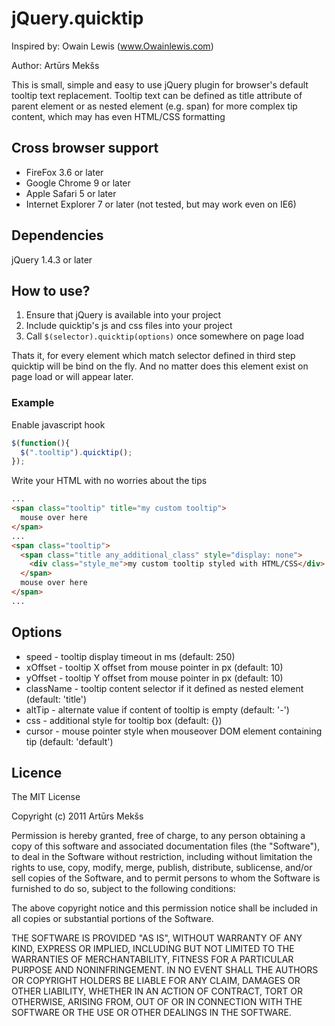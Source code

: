 # jQuery.quicktip #

Inspired by: Owain Lewis (www.Owainlewis.com)

Author: Artūrs Mekšs

This is small, simple and easy to use jQuery plugin for browser's default tooltip text replacement.
Tooltip text can be defined as title attribute of parent element or as nested element (e.g. span)
for more complex tip content, which may has even HTML/CSS formatting

## Cross browser support ##

* FireFox 3.6 or later
* Google Chrome 9 or later
* Apple Safari 5 or later
* Internet Explorer 7 or later (not tested, but may work even on IE6)

## Dependencies ##

jQuery 1.4.3 or later

## How to use? ##

1. Ensure that jQuery is available into your project
2. Include quicktip's js and css files into your project
3. Call `$(selector).quicktip(options)` once somewhere on page load

Thats it, for every element which match selector defined in third step quicktip will be bind on the fly.
And no matter does this element exist on page load or will appear later.

### Example ###

Enable javascript hook

```javascript
$(function(){
  $(".tooltip").quicktip();
});
```

Write your HTML with no worries about the tips

```html
...
<span class="tooltip" title="my custom tooltip">
  mouse over here
</span>
...
<span class="tooltip">
  <span class="title any_additional_class" style="display: none">
    <div class="style_me">my custom tooltip styled with HTML/CSS</div>
  </span>
  mouse over here
</span>
...
```

## Options ##

* speed - tooltip display timeout in ms (default: 250)
* xOffset - tooltip X offset from mouse pointer in px (default: 10)
* yOffset - tooltip Y offset from mouse pointer in px (default: 10)
* className - tooltip content selector if it defined as nested element (default: 'title')
* altTip - alternate value if content of tooltip is empty (default: '-')
* css - additional style for tooltip box (default: {})
* cursor - mouse pointer style when mouseover DOM element containing tip (default: 'default')

## Licence ##

The MIT License

Copyright (c) 2011 Artūrs Mekšs

Permission is hereby granted, free of charge, to any person obtaining a copy
of this software and associated documentation files (the "Software"), to deal
in the Software without restriction, including without limitation the rights
to use, copy, modify, merge, publish, distribute, sublicense, and/or sell
copies of the Software, and to permit persons to whom the Software is
furnished to do so, subject to the following conditions:

The above copyright notice and this permission notice shall be included in
all copies or substantial portions of the Software.

THE SOFTWARE IS PROVIDED "AS IS", WITHOUT WARRANTY OF ANY KIND, EXPRESS OR
IMPLIED, INCLUDING BUT NOT LIMITED TO THE WARRANTIES OF MERCHANTABILITY,
FITNESS FOR A PARTICULAR PURPOSE AND NONINFRINGEMENT. IN NO EVENT SHALL THE
AUTHORS OR COPYRIGHT HOLDERS BE LIABLE FOR ANY CLAIM, DAMAGES OR OTHER
LIABILITY, WHETHER IN AN ACTION OF CONTRACT, TORT OR OTHERWISE, ARISING FROM,
OUT OF OR IN CONNECTION WITH THE SOFTWARE OR THE USE OR OTHER DEALINGS IN
THE SOFTWARE.
